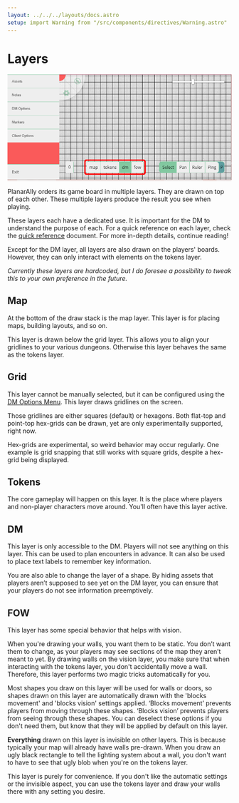 ```yaml
---
layout: ../../../layouts/docs.astro
setup: import Warning from "/src/components/directives/Warning.astro"
---
```


# Layers

![Layer Info](./assets/layers.png)

PlanarAlly orders its game board in multiple layers.
They are drawn on top of each other.
These multiple layers produce the result you see when playing.

These layers each have a dedicated use.
It is important for the DM to understand the purpose of each.
For a quick reference on each layer, check the [quick reference](/docs/reference/) document.
For more in-depth details, continue reading!

Except for the DM layer, all layers are also drawn on the players' boards.
However, they can only interact with elements on the tokens layer.

_Currently these layers are hardcoded, but I do foresee a possibility to tweak this to your own preference in the future._

## Map

At the bottom of the draw stack is the map layer.
This layer is for placing maps, building layouts, and so on.

This layer is drawn below the grid layer.
This allows you to align your gridlines to your various dungeons.
Otherwise this layer behaves the same as the tokens layer.

## Grid

This layer cannot be manually selected, but it can be configured using the [DM Options Menu](/docs/dm/settings.md).
This layer draws gridlines on the screen.

Those gridlines are either squares (default) or hexagons.
Both flat-top and point-top hex-grids can be drawn, yet are only experimentally supported, right now.

<Warning title="Experimental">
Hex-grids are experimental, so weird behavior may occur regularly.
One example is grid snapping that still works with square grids, despite a hex-grid being displayed.
</Warning>

## Tokens

The core gameplay will happen on this layer.
It is the place where players and non-player characters move around.
You'll often have this layer active.

## DM

This layer is only accessible to the DM.
Players will not see anything on this layer.
This can be used to plan encounters in advance.
It can also be used to place text labels to remember key information.

You are also able to change the layer of a shape.
By hiding assets that players aren’t supposed to see yet on the DM layer, you can ensure that your players do not see information preemptively.

## FOW

This layer has some special behavior that helps with vision.

When you're drawing your walls, you want them to be static.
You don’t want them to change, as your players may see sections of the map they aren’t meant to yet.
By drawing walls on the vision layer, you make sure that when interacting with the tokens layer, you don't accidentally move a wall.
Therefore, this layer performs two magic tricks automatically for you.

Most shapes you draw on this layer will be used for walls or doors, so shapes drawn on this layer are automatically drawn with the 'blocks movement' and 'blocks vision' settings applied.
‘Blocks movement’ prevents players from moving through these shapes.
‘Blocks vision’ prevents players from seeing through these shapes.
You can deselect these options if you don't need them, but know that they will be applied by default on this layer.

**Everything** drawn on this layer is invisible on other layers.
This is because typically your map will already have walls pre-drawn.
When you draw an ugly black rectangle to tell the lighting system about a wall, you don't want to have to see that ugly blob when you're on the tokens layer.

This layer is purely for convenience.
If you don't like the automatic settings or the invisible aspect, you can use the tokens layer and draw your walls there with any setting you desire.
